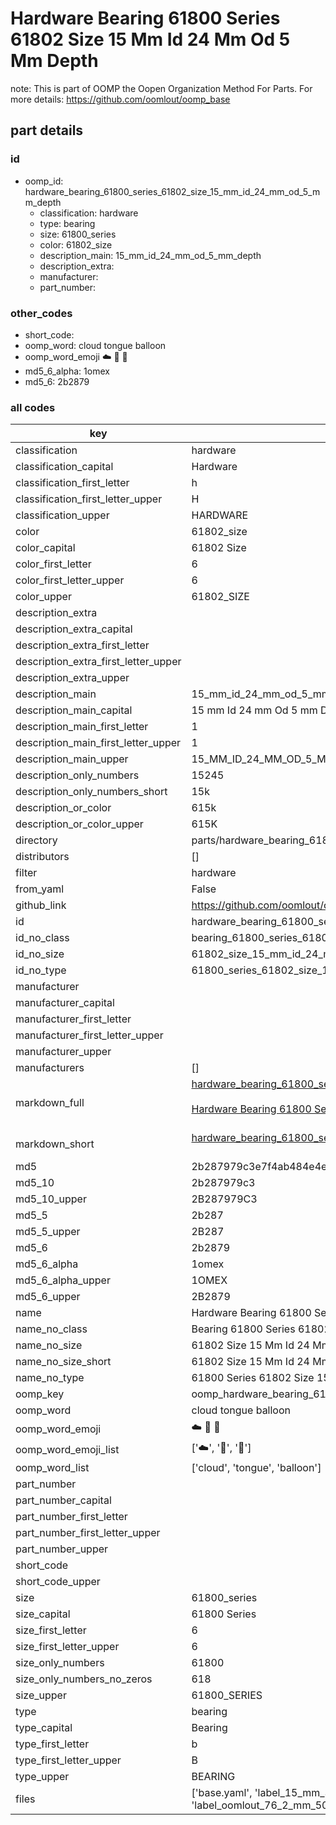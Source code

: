 # Hardware Bearing 61800 Series 61802 Size 15 Mm Id 24 Mm Od 5 Mm Depth  

note: This is part of OOMP the Oopen Organization Method For Parts. For more details: https://github.com/oomlout/oomp_base

##  part details





### id
* oomp_id: hardware_bearing_61800_series_61802_size_15_mm_id_24_mm_od_5_mm_depth
  * classification: hardware
  * type: bearing
  * size: 61800_series
  * color: 61802_size
  * description_main: 15_mm_id_24_mm_od_5_mm_depth
  * description_extra: 
  * manufacturer: 
  * part_number: 

### other_codes
* short_code: 
* oomp_word: cloud tongue balloon
* oomp_word_emoji :cloud: :tongue: :balloon:
* md5_6_alpha: 1omex
* md5_6: 2b2879

### all codes 
| key | value |  
| --- | --- |  
| classification | hardware |  
| classification_capital | Hardware |  
| classification_first_letter | h |  
| classification_first_letter_upper | H |  
| classification_upper | HARDWARE |  
| color | 61802_size |  
| color_capital | 61802 Size |  
| color_first_letter | 6 |  
| color_first_letter_upper | 6 |  
| color_upper | 61802_SIZE |  
| description_extra |  |  
| description_extra_capital |  |  
| description_extra_first_letter |  |  
| description_extra_first_letter_upper |  |  
| description_extra_upper |  |  
| description_main | 15_mm_id_24_mm_od_5_mm_depth |  
| description_main_capital | 15 mm Id 24 mm Od 5 mm Depth |  
| description_main_first_letter | 1 |  
| description_main_first_letter_upper | 1 |  
| description_main_upper | 15_MM_ID_24_MM_OD_5_MM_DEPTH |  
| description_only_numbers | 15245 |  
| description_only_numbers_short | 15k |  
| description_or_color | 615k |  
| description_or_color_upper | 615K |  
| directory | parts/hardware_bearing_61800_series_61802_size_15_mm_id_24_mm_od_5_mm_depth |  
| distributors | [] |  
| filter | hardware |  
| from_yaml | False |  
| github_link | https://github.com/oomlout/oomlout_oomp_part_src/tree/main/parts/hardware_bearing_61800_series_61802_size_15_mm_id_24_mm_od_5_mm_depth/working |  
| id | hardware_bearing_61800_series_61802_size_15_mm_id_24_mm_od_5_mm_depth |  
| id_no_class | bearing_61800_series_61802_size_15_mm_id_24_mm_od_5_mm_depth |  
| id_no_size | 61802_size_15_mm_id_24_mm_od_5_mm_depth |  
| id_no_type | 61800_series_61802_size_15_mm_id_24_mm_od_5_mm_depth |  
| manufacturer |  |  
| manufacturer_capital |  |  
| manufacturer_first_letter |  |  
| manufacturer_first_letter_upper |  |  
| manufacturer_upper |  |  
| manufacturers | [] |  
| markdown_full | [hardware_bearing_61800_series_61802_size_15_mm_id_24_mm_od_5_mm_depth](https://github.com/oomlout/oomlout_oomp_part_src/tree/main/parts/hardware_bearing_61800_series_61802_size_15_mm_id_24_mm_od_5_mm_depth/working)<br>[](https://github.com/oomlout/oomlout_oomp_part_src/tree/main/parts/hardware_bearing_61800_series_61802_size_15_mm_id_24_mm_od_5_mm_depth/working)<br>[Hardware Bearing 61800 Series 61802 Size 15 Mm Id 24 Mm Od 5 Mm Depth](https://github.com/oomlout/oomlout_oomp_part_src/tree/main/parts/hardware_bearing_61800_series_61802_size_15_mm_id_24_mm_od_5_mm_depth/working)<br><br> |  
| markdown_short | [hardware_bearing_61800_series_61802_size_15_mm_id_24_mm_od_5_mm_depth](https://github.com/oomlout/oomlout_oomp_part_src/tree/main/parts/hardware_bearing_61800_series_61802_size_15_mm_id_24_mm_od_5_mm_depth/working)<br><br> |  
| md5 | 2b287979c3e7f4ab484e4ee0721b4462 |  
| md5_10 | 2b287979c3 |  
| md5_10_upper | 2B287979C3 |  
| md5_5 | 2b287 |  
| md5_5_upper | 2B287 |  
| md5_6 | 2b2879 |  
| md5_6_alpha | 1omex |  
| md5_6_alpha_upper | 1OMEX |  
| md5_6_upper | 2B2879 |  
| name | Hardware Bearing 61800 Series 61802 Size 15 Mm Id 24 Mm Od 5 Mm Depth |  
| name_no_class | Bearing 61800 Series 61802 Size 15 Mm Id 24 Mm Od 5 Mm Depth |  
| name_no_size | 61802 Size 15 Mm Id 24 Mm Od 5 Mm Depth |  
| name_no_size_short | 61802 Size 15 Mm Id 24 Mm Od 5 Mm Depth |  
| name_no_type | 61800 Series 61802 Size 15 Mm Id 24 Mm Od 5 Mm Depth |  
| oomp_key | oomp_hardware_bearing_61800_series_61802_size_15_mm_id_24_mm_od_5_mm_depth |  
| oomp_word | cloud tongue balloon |  
| oomp_word_emoji | :cloud: :tongue: :balloon: |  
| oomp_word_emoji_list | [':cloud:', ':tongue:', ':balloon:'] |  
| oomp_word_list | ['cloud', 'tongue', 'balloon'] |  
| part_number |  |  
| part_number_capital |  |  
| part_number_first_letter |  |  
| part_number_first_letter_upper |  |  
| part_number_upper |  |  
| short_code |  |  
| short_code_upper |  |  
| size | 61800_series |  
| size_capital | 61800 Series |  
| size_first_letter | 6 |  
| size_first_letter_upper | 6 |  
| size_only_numbers | 61800 |  
| size_only_numbers_no_zeros | 618 |  
| size_upper | 61800_SERIES |  
| type | bearing |  
| type_capital | Bearing |  
| type_first_letter | b |  
| type_first_letter_upper | B |  
| type_upper | BEARING |  
| files | ['base.yaml', 'label_15_mm_30_mm.pdf', 'label_15_mm_30_mm.svg', 'label_76_2_mm_50_8_mm.pdf', 'label_76_2_mm_50_8_mm.svg', 'label_oomlout_76_2_mm_50_8_mm.pdf', 'label_oomlout_76_2_mm_50_8_mm.svg', 'readme.md', 'working.json', 'working.yaml'] |  
